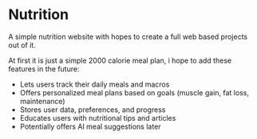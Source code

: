 # Nutrition
A simple nutrition website with hopes to create a full web based projects out of it.

At first it is just a simple 2000 calorie meal plan, i hope to add these features in the future:

- Lets users track their daily meals and macros
- Offers personalized meal plans based on goals (muscle gain, fat loss, maintenance)
- Stores user data, preferences, and progress
- Educates users with nutritional tips and articles
- Potentially offers AI meal suggestions later
